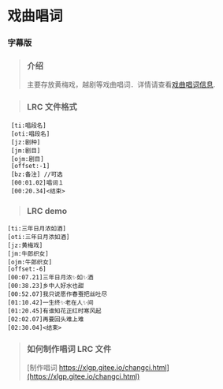 # 戏曲唱词

### 字幕版

> ### 介绍
>
> 主要存放黄梅戏，越剧等戏曲唱词．详情请查看[戏曲唱词信息](https://xlgp.gitee.io/opera-lyrics-doc/#/).

> ### LRC 文件格式

```
 [ti:唱段名]
 [oti:唱段名]
 [jz:剧种]
 [jm:剧目]
 [ojm:剧目]
 [offset:-1]
 [bz:备注] //可选
 [00:01.02]唱词１
 [00:20.34]<结束>
```

> ### LRC demo

```
[ti:三年日月浓如酒]
[oti:三年日月浓如酒]
[jz:黄梅戏]
[jm:牛郎织女]
[ojm:牛郎织女]
[offset:-6]
[00:07.21]三年日月浓✨如✨酒
[00:38.23]乡中人好水也甜
[00:52.07]我只说愿作春蚕把丝吐尽
[01:10.42]一生终✨老在人✨间
[01:20.45]有谁知花正红时寒风起
[02:02.07]再要回头难上难
[02:30.04]<结束>
```

> ### 如何制作唱词 LRC 文件
>
> [制作唱词 https://xlgp.gitee.io/changci.html](https://xlgp.gitee.io/changci.html)
